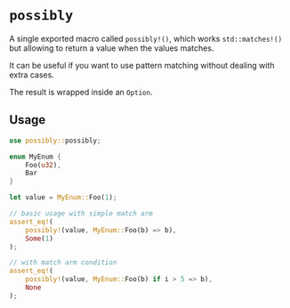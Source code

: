 # `possibly`

A single exported macro called `possibly!()`, which works `std::matches!()` but allowing to return a value when the values matches.

It can be useful if you want to use pattern matching without dealing with extra cases.

The result is wrapped inside an `Option`.

## Usage

```rust
use possibly::possibly;

enum MyEnum {
    Foo(u32),
    Bar
}

let value = MyEnum::Foo(1);

// basic usage with simple match arm
assert_eq!(
    possibly!(value, MyEnum::Foo(b) => b), 
    Some(1)
);

// with match arm condition
assert_eq!(
    possibly!(value, MyEnum::Foo(b) if i > 5 => b),
    None
);
```
